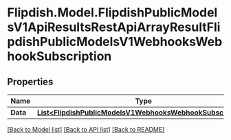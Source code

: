 # Flipdish.Model.FlipdishPublicModelsV1ApiResultsRestApiArrayResultFlipdishPublicModelsV1WebhooksWebhookSubscription
## Properties

Name | Type | Description | Notes
------------ | ------------- | ------------- | -------------
**Data** | [**List&lt;FlipdishPublicModelsV1WebhooksWebhookSubscription&gt;**](FlipdishPublicModelsV1WebhooksWebhookSubscription.md) |  | 

[[Back to Model list]](../README.md#documentation-for-models) [[Back to API list]](../README.md#documentation-for-api-endpoints) [[Back to README]](../README.md)

